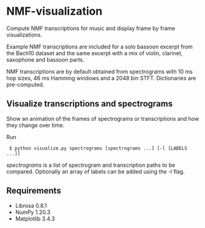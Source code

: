 # NMF-visualization
Compute NMF transcriptions for music and display frame by frame visualizations.

Example NMF transcriptions are included for a solo bassoon excerpt from the
Bach10 dataset and the same excerpt with a mix of violin, clarinet, saxophone
and bassoon parts.

NMF transcriptions are by default obtained from spectrograms with 10 ms hop
sizes, 46 ms Hamming windows and a 2048 bin STFT. Dictionaries are pre-computed.

## Visualize transcriptions and spectrograms
Show an animation of the frames of spectrograms or transcriptions and how they
change over time.

Run
```
 $ python visualize.py spectrograms [spectrograms ...] [-l [LABELS ...]]
```

_spectrograms_ is a list of spectrogram and transcription paths to be compared.
Optionally an array of labels can be added using the -l flag.

## Requirements
- Librosa 0.8.1
- NumPy 1.20.3
- Matplotlib 3.4.3
